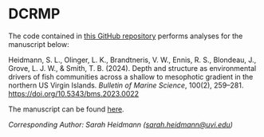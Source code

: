 # DCRMP

The code contained in [this GitHub repository](https://github.com/sheidmann/DCRMP/tree/main) performs analyses for the manuscript below:

Heidmann, S. L., Olinger, L. K., Brandtneris, V. W., Ennis, R. S., Blondeau, J., Grove, L. J. W., & Smith, T. B. (2024). Depth and structure as environmental drivers of fish communities across a shallow to mesophotic gradient in the northern US Virgin Islands. *Bulletin of Marine Science*, 100(2), 259–281. https://doi.org/10.5343/bms.2023.0022

The manuscript can be found [here](https://www.ingentaconnect.com/content/umrsmas/bullmar/2024/00000100/00000002/art00003).

*Corresponding Author: Sarah Heidmann (sarah.heidmann@uvi.edu)*